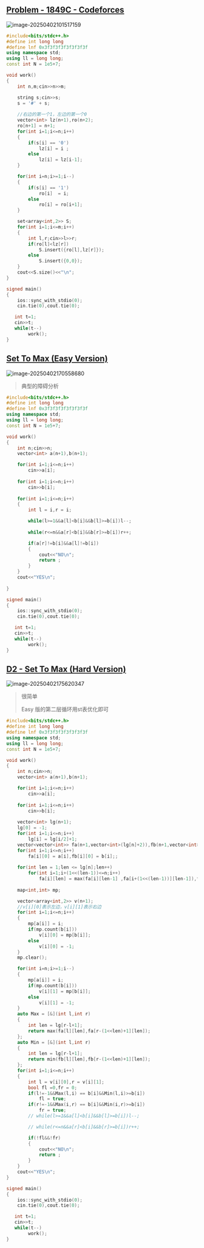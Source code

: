 ## [Problem - 1849C - Codeforces](https://codeforces.com/problemset/problem/1849/C)

![image-20250402101517159](C:\Users\Zilv\AppData\Roaming\Typora\typora-user-images\image-20250402101517159.png)

```c++
#include<bits/stdc++.h>
#define int long long
#define lnf 0x3f3f3f3f3f3f3f3f
using namespace std;
using ll = long long;
const int N = 1e5+7;

void work()
{
    int n,m;cin>>n>>m;

    string s;cin>>s;
    s = '#' + s;
    
    //右边的第一个1，左边的第一个0
    vector<int> lz(n+1),ro(n+2);
    ro[n+1] = n+1;
    for(int i=1;i<=n;i++)
    {
        if(s[i] == '0')
            lz[i] = i ;
        else
            lz[i] = lz[i-1]; 
    }

    for(int i=n;i>=1;i--)
    {
        if(s[i] == '1')
            ro[i]  = i;
        else
            ro[i] = ro[i+1];
    }

    set<array<int,2>> S;
    for(int i=1;i<=m;i++)
    {
        int l,r;cin>>l>>r;
        if(ro[l]<lz[r])
        	S.insert({ro[l],lz[r]});
        else
            S.insert({0,0});
    }
    cout<<S.size()<<"\n";
}

signed main()
{
    ios::sync_with_stdio(0);
    cin.tie(0),cout.tie(0);

   int t=1;
   cin>>t;
   while(t--)
        work();
}
```

## [Set To Max (Easy Version)](https://codeforces.com/contest/1904/problem/D1)

![image-20250402170558680](C:\Users\Zilv\AppData\Roaming\Typora\typora-user-images\image-20250402170558680.png)

> 典型的障碍分析

```c++
#include<bits/stdc++.h>
#define int long long
#define lnf 0x3f3f3f3f3f3f3f3f
using namespace std;
using ll = long long;
const int N = 1e5+7;

void work()
{
    int n;cin>>n;
    vector<int> a(n+1),b(n+1);

    for(int i=1;i<=n;i++)
        cin>>a[i];
    
    for(int i=1;i<=n;i++)
        cin>>b[i];
    
    for(int i=1;i<=n;i++)
    {
        int l = i,r = i;

        while(l>=1&&a[l]<b[i]&&b[l]>=b[i])l--;
        
        while(r<=n&&a[r]<b[i]&&b[r]>=b[i])r++;

        if(a[r]!=b[i]&&a[l]!=b[i])
        {
            cout<<"NO\n";
            return ;
        }
    }
    cout<<"YES\n";
    
}

signed main()
{
    ios::sync_with_stdio(0);
    cin.tie(0),cout.tie(0);

   int t=1;
   cin>>t;
   while(t--)
        work();
}
```

## [ D2 - Set To Max (Hard Version)](https://codeforces.com/contest/1904/problem/D2)

![image-20250402175620347](C:\Users\Zilv\AppData\Roaming\Typora\typora-user-images\image-20250402175620347.png)

> 很简单 
>
> Easy 版的第二层循环用st表优化即可

```c++
#include<bits/stdc++.h>
#define int long long
#define lnf 0x3f3f3f3f3f3f3f3f
using namespace std;
using ll = long long;
const int N = 1e5+7;

void work()
{
    int n;cin>>n;
    vector<int> a(n+1),b(n+1);

    for(int i=1;i<=n;i++)
        cin>>a[i];
    
    for(int i=1;i<=n;i++)
        cin>>b[i];
    
    vector<int> lg(n+1);
    lg[0] = -1;
    for(int i=1;i<=n;i++)
        lg[i] = lg[i/2]+1;
    vector<vector<int>> fa(n+1,vector<int>(lg[n]+2)),fb(n+1,vector<int>(lg[n]+2,lnf));
    for(int i=1;i<=n;i++)
        fa[i][0] = a[i],fb[i][0] = b[i];;
    
    for(int len = 1;len <= lg[n];len++)
        for(int i=1;i+(1<<(len-1))<=n;i++)
            fa[i][len] = max(fa[i][len-1] ,fa[i+(1<<(len-1))][len-1]),fb[i][len] = min(fb[i][len-1] ,fb[i+(1<<(len-1))][len-1]);
    
    map<int,int> mp;

    vector<array<int,2>> v(n+1);
    //v[i][0]表示左边，v[i][1]表示右边
    for(int i=1;i<=n;i++)
    {
        mp[a[i]] = i;
        if(mp.count(b[i]))
            v[i][0] = mp[b[i]];
        else
            v[i][0] = -1;
    }
    mp.clear();

    for(int i=n;i>=1;i--)
    {
        mp[a[i]] = i;
        if(mp.count(b[i]))
            v[i][1] = mp[b[i]];
        else
            v[i][1] = -1;
    }
    auto Max = [&](int l,int r)
    {
        int len = lg[r-l+1];
        return max(fa[l][len],fa[r-(1<<len)+1][len]);
    };
    auto Min = [&](int l,int r)
    {
        int len = lg[r-l+1];
        return min(fb[l][len],fb[r-(1<<len)+1][len]);
    };
    for(int i=1;i<=n;i++)
    {
        int l = v[i][0],r = v[i][1];
        bool fl =0,fr = 0;
        if(l!=-1&&Max(l,i) == b[i]&&Min(l,i)>=b[i])
            fl = true;
        if(r!=-1&&Max(i,r) == b[i]&&Min(i,r)>=b[i])
            fr = true;
        // while(l>=1&&a[l]<b[i]&&b[l]>=b[i])l--;

        // while(r<=n&&a[r]<b[i]&&b[r]>=b[i])r++;

        if(!fl&&!fr)
        {
            cout<<"NO\n";
            return ;
        }
    }
    cout<<"YES\n";
}

signed main()
{
    ios::sync_with_stdio(0);
    cin.tie(0),cout.tie(0);

   int t=1;
   cin>>t;
   while(t--)
        work();
}
```

